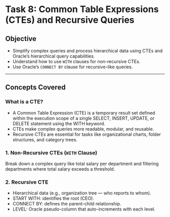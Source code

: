 # Task 8: Common Table Expressions (CTEs) and Recursive Queries

## Objective

- Simplify complex queries and process hierarchical data using CTEs and Oracle’s hierarchical query capabilities.
- Understand how to use `WITH` clauses for non-recursive CTEs.
- Use Oracle’s `CONNECT BY` clause for recursive-like queries.

---

## Concepts Covered

### What is a CTE?

- A Common Table Expression (CTE) is a temporary result set defined within the execution scope of a single SELECT, INSERT, UPDATE, or DELETE statement using the WITH keyword.
- CTEs make complex queries more readable, modular, and reusable.
- Recursive CTEs are essential for tasks like organizational charts, folder structures, and category trees.

### 1. Non-Recursive CTEs (`WITH` Clause)

Break down a complex query like total salary per department and filtering departments where total salary exceeds a threshold.

### 2. Recursive CTE

- Hierarchical data (e.g., organization tree — who reports to whom).
- START WITH: identifies the root (CEO).
- CONNECT BY: defines the parent-child relationship.
- LEVEL: Oracle pseudo-column that auto-increments with each level.
